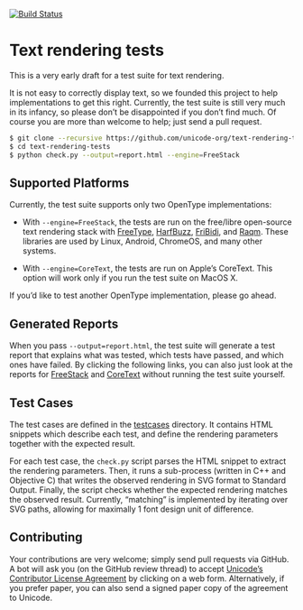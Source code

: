 [![Build Status](https://travis-ci.org/unicode-org/text-rendering-tests.svg)](https://travis-ci.org/unicode-org/text-rendering-tests)

# Text rendering tests

This is a very early draft for a test suite for text rendering.
 
It is not easy to correctly display text, so we founded this project
to help implementations to get this right.  Currently, the test suite
is still very much in its infancy, so please don’t be disappointed if
you don’t find much. Of course you are more than welcome to help; just
send a pull request.

```bash
$ git clone --recursive https://github.com/unicode-org/text-rendering-tests.git
$ cd text-rendering-tests
$ python check.py --output=report.html --engine=FreeStack
```


## Supported Platforms

Currently, the test suite supports only two OpenType implementations:

* With `--engine=FreeStack`, the tests are run on the free/libre
open-source text rendering stack with [FreeType](https://www.freetype.org/),
[HarfBuzz](https://www.freedesktop.org/wiki/Software/HarfBuzz/),
[FriBidi](https://www.fribidi.org/),
and [Raqm](https://github.com/HOST-Oman/libraqm). These libraries
are used by Linux, Android, ChromeOS, and many other systems.

* With `--engine=CoreText`, the tests are run on Apple’s CoreText.
This option will work only if you run the test suite on MacOS X.

If you’d like to test another OpenType implementation, please go ahead.


## Generated Reports

When you pass `--output=report.html`, the test suite will generate a
test report that explains what was tested, which tests have passed,
and which ones have failed. By clicking the following links, you can
also just look at the reports
for [FreeStack](https://raw.githack.com/unicode-org/text-rendering-tests/master/reports/FreeStack.html)
and [CoreText](https://raw.githack.com/unicode-org/text-rendering-tests/master/reports/CoreText.html) without running the test suite yourself.


## Test Cases

The test cases are defined in the [testcases](testcases/) directory.
It contains HTML snippets which describe each test, and define the
rendering parameters together with the expected result.

For each test case, the `check.py` script parses the HTML snippet to
extract the rendering parameters. Then, it runs a sub-process (written
in C++ and Objective C) that writes the observed rendering in SVG
format to Standard Output. Finally, the script checks whether the
expected rendering matches the observed result.  Currently, “matching”
is implemented by iterating over SVG paths, allowing for maximally
1 font design unit of difference.


## Contributing

Your contributions are very welcome; simply send pull requests via
GitHub.  A bot will ask you (on the GitHub review thread) to accept
[Unicode’s Contributor License Agreement](unicode_cla.pdf) by clicking
on a web form. Alternatively, if you prefer paper, you can also send a
signed paper copy of the agreement to Unicode.
